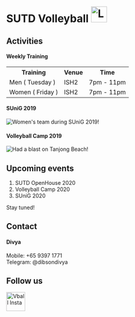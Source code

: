 # SUTD Volleyball <img src="https://raw.githubusercontent.com/tanshinjie/SUTD-Volleyball/master/assets/logo.jpg" alt="Logo" height="42" width="42"> 
## Activities
#### Weekly Training
<table>
  <tr>
    <th>Training</th>
    <th>Venue</th> 
    <th>Time</th>
  </tr>
  <tr>
    <td>Men ( Tuesday )</td>
    <td>ISH2</td>
    <td>7pm - 11pm</td>
  </tr>
  <tr>
    <td>Women ( Friday )</td>
    <td>ISH2</td>
    <td>7pm - 11pm</td>
  </tr>
</table>

#### SUniG 2019
![Women's team during SUniG 2019!](https://raw.githubusercontent.com/tanshinjie/Volleyball/master/assets/women%20sunig%202019.jpg "Women's team during SUniG 2019!")
 	
#### Volleyball Camp 2019
![Had a blast on Tanjong Beach!](https://raw.githubusercontent.com/tanshinjie/Volleyball/master/assets/camp1.jpg "Had a blast on Tanjong Beach!")

## Upcoming events
1. SUTD OpenHouse 2020
2. Volleyball Camp 2020
3. SUniG 2020

Stay tuned!

## Contact
#### Divya
<p>Mobile: +65 9397 1771<br>
Telegram: @dibsondivya</p>

## Follow us 
<a target="_blank" href="https://www.instagram.com/vballsutd/">
  <img alt="Vball Insta" src="https://raw.githubusercontent.com/tanshinjie/SUTD-Volleyball/master/assets/instalogo.png" width=50" height="50">
</a>
